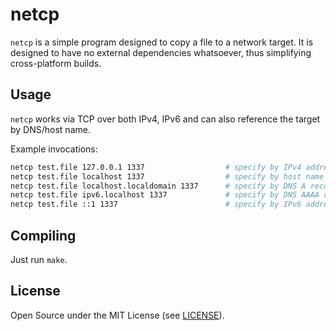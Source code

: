 netcp
=====

`netcp` is a simple program designed to copy a file to a network target.
It is designed to have no external dependencies whatsoever, thus simplifying
cross-platform builds.

Usage
-----

`netcp` works via TCP over both IPv4, IPv6 and can also reference the target
by DNS/host name.

Example invocations:

```bash
netcp test.file 127.0.0.1 1337                  # specify by IPv4 address
netcp test.file localhost 1337                  # specify by host name
netcp test.file localhost.localdomain 1337      # specify by DNS A record
netcp test.file ipv6.localhost 1337             # specify by DNS AAAA record
netcp test.file ::1 1337                        # specify by IPv6 address
```

Compiling
---------

Just run `make`.


License
-------

Open Source under the MIT License (see [LICENSE](LICENSE)).
